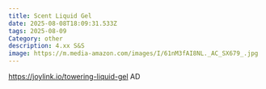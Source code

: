 ```yaml
---
title: Scent Liquid Gel
date: 2025-08-08T18:09:31.533Z
tags: 2025-08-09
Category: other
description: 4.xx S&S
image: https://m.media-amazon.com/images/I/61nM3fAI8NL._AC_SX679_.jpg
---
```

https://joylink.io/towering-liquid-gel        AD